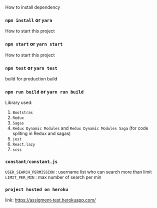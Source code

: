 How to install dependency

### `npm install` or `yarn`

How to start this project

### `npm start` or `yarn start`

How to start this project

### `npm test` or `yarn test`

build for production build

### `npm run build` or `yarn run build`

Library used:

1. `Bootstras`
2. `Redux`
3. `Sagas`
4. `Redux Dynamic Modules` and `Redux Dynamic Modules Saga` (for code spliting in Redux and sagas)
5. `jest`
6. `React.lazy`
7. `scss`

### `constant/constant.js`

`USER_SEARCH_PERMISSION` : username list who can search more than limit
`LIMIT_PER_MIN` : max number of search per min

### `project hosted on heroku`

link: https://assigment-test.herokuapp.com/

